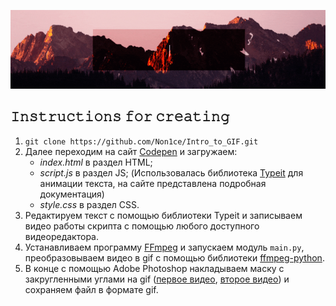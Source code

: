 
![](https://github.com/Non1ce/Image_Non1ce/blob/no_nice/GIF.gif)

## 𝙸𝚗𝚜𝚝𝚛𝚞𝚌𝚝𝚒𝚘𝚗𝚜 𝚏𝚘𝚛 𝚌𝚛𝚎𝚊𝚝𝚒𝚗𝚐
1) `git clone https://github.com/Non1ce/Intro_to_GIF.git`
2) Далее переходим на сайт [Codepen](https://codepen.io) и загружаем:
   * *index.html* в раздел HTML;
   * *script.js* в раздел JS; (Использовалась библиотека [Typeit](https://typeitjs.com) для анимации текста, на сайте представлена подробная документация)
   * *style.css* в раздел CSS. 
3) Редактируем текст с помощью библиотеки Typeit и записываем видео работы скрипта с помощью любого доступного видеоредактора.
4) Устанавливаем программу [FFmpeg](https://ffmpeg.org) и запускаем модуль `main.py`, преобразовываем видео в gif с помощью библиотеки [ffmpeg-python](https://github.com/kkroening/ffmpeg-python). 
5) В конце с помощью Adobe Photoshop накладываем маску с закругленными углами на gif ([первое видео](https://www.youtube.com/watch?v=Ppdb6iodDgI), [второе видео](https://www.youtube.com/watch?v=6YoX8Soz7_8)) и сохраняем файл в формате gif.
